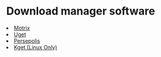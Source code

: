 # Download manager software
<li><a href="https://motrix.app/">Motrix</a></li>
<li><a href="https://sourceforge.net/projects/urlget/">Uget</a></li>
<li><a href="https://persepolisdm.github.io/">Persepolis</a></li>
<li><a href="https://pkgs.org/download/kget">Kget (Linux Only)</a></li
